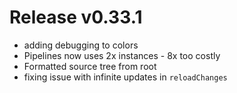 # Release v0.33.1

- adding debugging to colors
- Pipelines now uses 2x instances - 8x too costly
- Formatted source tree from root
- fixing issue with infinite updates in `reloadChanges`
